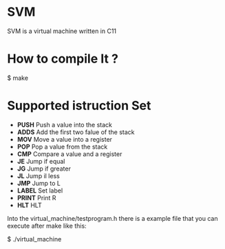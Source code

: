 # SVM
SVM is a virtual machine written in C11

# How to compile It ?
$ make

# Supported istruction Set
* **PUSH**    Push a value into the stack
* **ADDS**    Add the first two falue of the stack
* **MOV**     Move a value into a register
* **POP**     Pop a value from the stack
* **CMP**     Compare a value and a register
* **JE**      Jump if equal
* **JG**      Jump if greater
* **JL**      Jump il less
* **JMP**     Jump to L
* **LABEL**   Set label
* **PRINT**   Print R
* **HLT**     HLT

Into the virtual_machine/testprogram.h there is a example file that you can execute after make like this:

$ ./virtual_machine
